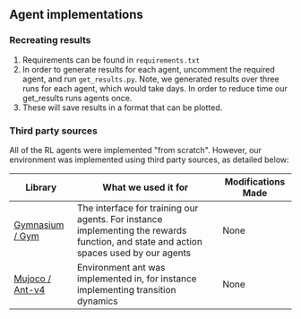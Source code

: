 ## Agent implementations

### Recreating results

1. Requirements can be found in `requirements.txt`
2. In order to generate results for each agent, uncomment the required agent, and run `get_results.py`. Note, we generated results over three runs for each agent, which would take days. In order to reduce time our get_results runs agents once.
3. These will save results in a format that can be plotted.

### Third party sources

All of the RL agents were implemented "from scratch". However, our environment was implemented using third party sources, as detailed below:

| Library | What we used it for | Modifications Made |
| ------- | ------------------- | ------------------ |
| [Gymnasium / Gym](https://github.com/Farama-Foundation/Gymnasium) | The interface for training our agents. For instance implementing the rewards function, and state and action spaces used by our agents | None |
| [Mujoco / Ant-v4](https://github.com/openai/mujoco-py) | Environment ant was implemented in, for instance implementing transition dynamics | None |
